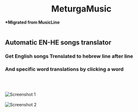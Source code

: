 <!-- markdownlint-disable-next-line -->

<h1 align="center">MeturgaMusic</h1>
<b align="center">*Migrated from MusicLine</b>

<br>
<br>

## Automatic EN-HE songs translator              
 ### Get English songs Trenslated to hebrew line after line
 ### And specific word translations by clicking a word

 <br>
 <br>

 ![Screenshot 1](./src/screenshots/MetM%20Screenshot%201.png)
 <br>
 <br>
 ![Screenshot 2](./src/screenshots/MetM%20Screenshot%202.png)